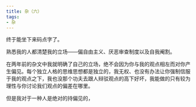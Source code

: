```yaml
---
title: 杂（六）
tags:
- 杂
---
```


终于能坐下来码点字了。

熟悉我的人都清楚我的立场——偏自由主义、厌恶审查制度以及自我阉割。

在两年前的杂文中我就明确了自己的立场，绝不会因为你与我的观点相左而对你产生偏见。每个独立人格的思维思想都是独立的，我无权、也没有办法让你强制信服于我的观点之下，我也没那个功夫去跟人辩驳观点的高下好坏，我能做的只有较为理性与你讨论我们观点的偏差在哪里。

但是我对于一种人是绝对的持偏见的，

